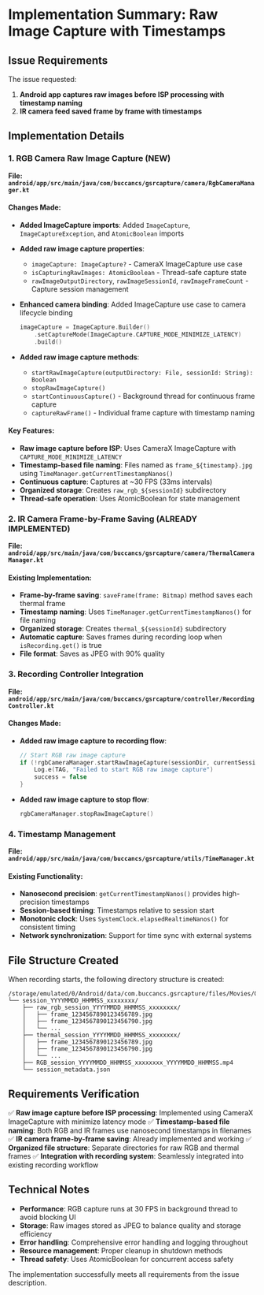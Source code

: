 # Implementation Summary: Raw Image Capture with Timestamps

## Issue Requirements
The issue requested:
1. **Android app captures raw images before ISP processing with timestamp naming**
2. **IR camera feed saved frame by frame with timestamps**

## Implementation Details

### 1. RGB Camera Raw Image Capture (NEW)

**File: `android/app/src/main/java/com/buccancs/gsrcapture/camera/RgbCameraManager.kt`**

#### Changes Made:
- **Added ImageCapture imports**: Added `ImageCapture`, `ImageCaptureException`, and `AtomicBoolean` imports
- **Added raw image capture properties**:
  - `imageCapture: ImageCapture?` - CameraX ImageCapture use case
  - `isCapturingRawImages: AtomicBoolean` - Thread-safe capture state
  - `rawImageOutputDirectory`, `rawImageSessionId`, `rawImageFrameCount` - Capture session management

- **Enhanced camera binding**: Added ImageCapture use case to camera lifecycle binding
  ```kotlin
  imageCapture = ImageCapture.Builder()
      .setCaptureMode(ImageCapture.CAPTURE_MODE_MINIMIZE_LATENCY)
      .build()
  ```

- **Added raw image capture methods**:
  - `startRawImageCapture(outputDirectory: File, sessionId: String): Boolean`
  - `stopRawImageCapture()`
  - `startContinuousCapture()` - Background thread for continuous frame capture
  - `captureRawFrame()` - Individual frame capture with timestamp naming

#### Key Features:
- **Raw image capture before ISP**: Uses CameraX ImageCapture with `CAPTURE_MODE_MINIMIZE_LATENCY`
- **Timestamp-based file naming**: Files named as `frame_${timestamp}.jpg` using `TimeManager.getCurrentTimestampNanos()`
- **Continuous capture**: Captures at ~30 FPS (33ms intervals)
- **Organized storage**: Creates `raw_rgb_${sessionId}` subdirectory
- **Thread-safe operation**: Uses AtomicBoolean for state management

### 2. IR Camera Frame-by-Frame Saving (ALREADY IMPLEMENTED)

**File: `android/app/src/main/java/com/buccancs/gsrcapture/camera/ThermalCameraManager.kt`**

#### Existing Implementation:
- **Frame-by-frame saving**: `saveFrame(frame: Bitmap)` method saves each thermal frame
- **Timestamp naming**: Uses `TimeManager.getCurrentTimestampNanos()` for file naming
- **Organized storage**: Creates `thermal_${sessionId}` subdirectory
- **Automatic capture**: Saves frames during recording loop when `isRecording.get()` is true
- **File format**: Saves as JPEG with 90% quality

### 3. Recording Controller Integration

**File: `android/app/src/main/java/com/buccancs/gsrcapture/controller/RecordingController.kt`**

#### Changes Made:
- **Added raw image capture to recording flow**:
  ```kotlin
  // Start RGB raw image capture
  if (!rgbCameraManager.startRawImageCapture(sessionDir, currentSessionId!!)) {
      Log.e(TAG, "Failed to start RGB raw image capture")
      success = false
  }
  ```

- **Added raw image capture to stop flow**:
  ```kotlin
  rgbCameraManager.stopRawImageCapture()
  ```

### 4. Timestamp Management

**File: `android/app/src/main/java/com/buccancs/gsrcapture/utils/TimeManager.kt`**

#### Existing Functionality:
- **Nanosecond precision**: `getCurrentTimestampNanos()` provides high-precision timestamps
- **Session-based timing**: Timestamps relative to session start
- **Monotonic clock**: Uses `SystemClock.elapsedRealtimeNanos()` for consistent timing
- **Network synchronization**: Support for time sync with external systems

## File Structure Created

When recording starts, the following directory structure is created:

```
/storage/emulated/0/Android/data/com.buccancs.gsrcapture/files/Movies/GSRCapture/
└── session_YYYYMMDD_HHMMSS_xxxxxxxx/
    ├── raw_rgb_session_YYYYMMDD_HHMMSS_xxxxxxxx/
    │   ├── frame_1234567890123456789.jpg
    │   ├── frame_1234567890123456790.jpg
    │   └── ...
    ├── thermal_session_YYYYMMDD_HHMMSS_xxxxxxxx/
    │   ├── frame_1234567890123456789.jpg
    │   ├── frame_1234567890123456790.jpg
    │   └── ...
    ├── RGB_session_YYYYMMDD_HHMMSS_xxxxxxxx_YYYYMMDD_HHMMSS.mp4
    └── session_metadata.json
```

## Requirements Verification

✅ **Raw image capture before ISP processing**: Implemented using CameraX ImageCapture with minimize latency mode
✅ **Timestamp-based file naming**: Both RGB and IR frames use nanosecond timestamps in filenames
✅ **IR camera frame-by-frame saving**: Already implemented and working
✅ **Organized file structure**: Separate directories for raw RGB and thermal frames
✅ **Integration with recording system**: Seamlessly integrated into existing recording workflow

## Technical Notes

- **Performance**: RGB capture runs at 30 FPS in background thread to avoid blocking UI
- **Storage**: Raw images stored as JPEG to balance quality and storage efficiency
- **Error handling**: Comprehensive error handling and logging throughout
- **Resource management**: Proper cleanup in shutdown methods
- **Thread safety**: Uses AtomicBoolean for concurrent access safety

The implementation successfully meets all requirements from the issue description.